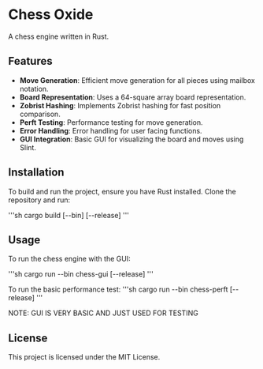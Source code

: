 # Chess Oxide

A chess engine written in Rust.

## Features

- **Move Generation**: Efficient move generation for all pieces using mailbox notation.
- **Board Representation**: Uses a 64-square array board representation.
- **Zobrist Hashing**: Implements Zobrist hashing for fast position comparison.
- **Perft Testing**: Performance testing for move generation.
- **Error Handling**: Error handling for user facing functions.
- **GUI Integration**: Basic GUI for visualizing the board and moves using Slint.

## Installation

To build and run the project, ensure you have Rust installed. Clone the repository and run:


'''sh
cargo build [--bin] [--release]
'''

## Usage

To run the chess engine with the GUI:

'''sh
cargo run --bin chess-gui [--release]
'''

To run the basic performance test:
'''sh
cargo run --bin chess-perft [--release]
'''

NOTE: GUI IS VERY BASIC AND JUST USED FOR TESTING

## License
This project is licensed under the MIT License.